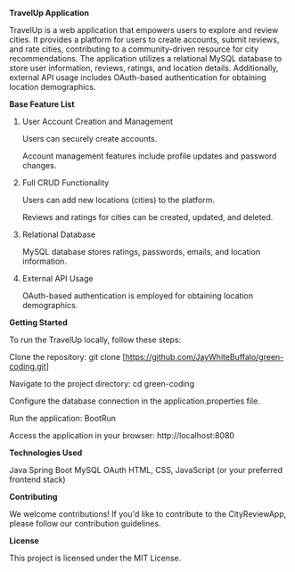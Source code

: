 **TravelUp Application**


TravelUp is a web application that empowers users to explore and review cities. It provides a platform for users to create accounts, submit reviews, and rate cities, contributing to a community-driven resource for city recommendations. The application utilizes a relational MySQL database to store user information, reviews, ratings, and location details. Additionally, external API usage includes OAuth-based authentication for obtaining location demographics.

**Base Feature List**

1. User Account Creation and Management

      Users can securely create accounts.
   
      Account management features include profile updates and password changes.

3. Full CRUD Functionality

      Users can add new locations (cities) to the platform.

      Reviews and ratings for cities can be created, updated, and deleted.

4. Relational Database

      MySQL database stores ratings, passwords, emails, and location information.

5. External API Usage
      
      OAuth-based authentication is employed for obtaining location demographics.
   
**Getting Started**

To run the TravelUp locally, follow these steps:

Clone the repository: git clone [https://github.com/JayWhiteBuffalo/green-coding.git]

Navigate to the project directory: cd green-coding

Configure the database connection in the application.properties file.

Run the application: BootRun 

Access the application in your browser: http://localhost:8080

**Technologies Used**

Java
Spring Boot
MySQL
OAuth
HTML, CSS, JavaScript (or your preferred frontend stack)

**Contributing**

We welcome contributions! If you'd like to contribute to the CityReviewApp, please follow our contribution guidelines.

**License**

This project is licensed under the MIT License.
